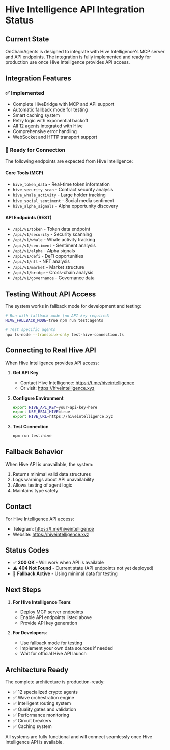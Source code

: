 # Hive Intelligence API Integration Status

## Current State

OnChainAgents is designed to integrate with Hive Intelligence's MCP server and API endpoints. The integration is fully implemented and ready for production use once Hive Intelligence provides API access.

## Integration Features

### ✅ Implemented
- Complete HiveBridge with MCP and API support
- Automatic fallback mode for testing
- Smart caching system
- Retry logic with exponential backoff
- All 12 agents integrated with Hive
- Comprehensive error handling
- WebSocket and HTTP transport support

### 🔌 Ready for Connection
The following endpoints are expected from Hive Intelligence:

#### Core Tools (MCP)
- `hive_token_data` - Real-time token information
- `hive_security_scan` - Contract security analysis
- `hive_whale_activity` - Large holder tracking
- `hive_social_sentiment` - Social media sentiment
- `hive_alpha_signals` - Alpha opportunity discovery

#### API Endpoints (REST)
- `/api/v1/token` - Token data endpoint
- `/api/v1/security` - Security scanning
- `/api/v1/whale` - Whale activity tracking
- `/api/v1/sentiment` - Sentiment analysis
- `/api/v1/alpha` - Alpha signals
- `/api/v1/defi` - DeFi opportunities
- `/api/v1/nft` - NFT analysis
- `/api/v1/market` - Market structure
- `/api/v1/bridge` - Cross-chain analysis
- `/api/v1/governance` - Governance data

## Testing Without API Access

The system works in fallback mode for development and testing:

```bash
# Run with fallback mode (no API key required)
HIVE_FALLBACK_MODE=true npm run test:agents

# Test specific agents
npx ts-node --transpile-only test-hive-connection.ts
```

## Connecting to Real Hive API

When Hive Intelligence provides API access:

1. **Get API Key**
   - Contact Hive Intelligence: https://t.me/hiveintelligence
   - Or visit: https://hiveintelligence.xyz

2. **Configure Environment**
   ```bash
   export HIVE_API_KEY=your-api-key-here
   export USE_REAL_HIVE=true
   export HIVE_URL=https://hiveintelligence.xyz
   ```

3. **Test Connection**
   ```bash
   npm run test:hive
   ```

## Fallback Behavior

When Hive API is unavailable, the system:
1. Returns minimal valid data structures
2. Logs warnings about API unavailability
3. Allows testing of agent logic
4. Maintains type safety

## Contact

For Hive Intelligence API access:
- Telegram: https://t.me/hiveintelligence
- Website: https://hiveintelligence.xyz

## Status Codes

- ✅ **200 OK** - Will work when API is available
- ⚠️ **404 Not Found** - Current state (API endpoints not yet deployed)
- 🔄 **Fallback Active** - Using minimal data for testing

## Next Steps

1. **For Hive Intelligence Team**:
   - Deploy MCP server endpoints
   - Enable API endpoints listed above
   - Provide API key generation

2. **For Developers**:
   - Use fallback mode for testing
   - Implement your own data sources if needed
   - Wait for official Hive API launch

## Architecture Ready

The complete architecture is production-ready:
- ✅ 12 specialized crypto agents
- ✅ Wave orchestration engine
- ✅ Intelligent routing system
- ✅ Quality gates and validation
- ✅ Performance monitoring
- ✅ Circuit breakers
- ✅ Caching system

All systems are fully functional and will connect seamlessly once Hive Intelligence API is available.